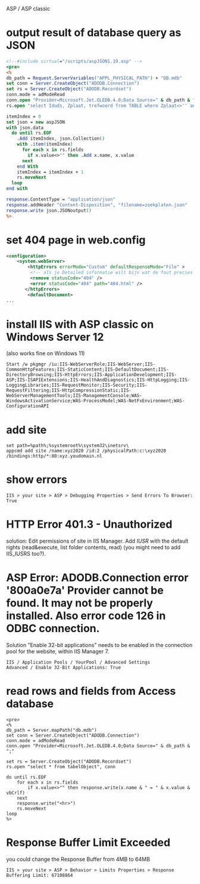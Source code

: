 ASP / ASP classic

# output result of database query as JSON
```asp
<!--#include virtual="/scripts/aspJSON1.19.asp" -->
<pre>
<%
db_path = Request.ServerVariables("APPL_PHYSICAL_PATH") + "DB.mdb"
set conn = Server.CreateObject("ADODB.Connection")
set rs = Server.CreateObject("ADODB.Recordset")
conn.mode = adModeRead
conn.open "Provider=Microsoft.Jet.OLEDB.4.0;Data Source=" & db_path & ";"
rs.open "select Iduds, Zplaat, trefwoord from TABLE where Zplaat<>'' and Zplaat<>'.'", conn

itemIndex = 0
set json = new aspJSON
with json.data
  do until rs.EOF
    .Add itemIndex, json.Collection()
    with .item(itemIndex)
      for each x in rs.fields
        if x.value<>"" then .Add x.name, x.value
      next
    end With
    itemIndex = itemIndex + 1
    rs.moveNext
  loop
end with

response.ContentType = "application/json"
response.addHeader "Content-Disposition", "filename=zoekplaten.json"
response.write json.JSONoutput()
%>
```

# set 404 page in web.config
```xml
<configuration>
    <system.webServer>
        <httpErrors errorMode="Custom" defaultResponseMode="File" >
         <!-- als je Detailed informatie wilt bijv wat de fout precies is dan moet je hierboven 'Detailed' invullen0-->
         <remove statusCode="404" />
         <error statusCode="404" path="404.html" />
       </httpErrors>
        <defaultDocument>
...
```

# install IIS with ASP classic on Windows Server 12
(also works fine on Windows 11)
```batch
Start /w pkgmgr /iu:IIS-WebServerRole;IIS-WebServer;IIS-CommonHttpFeatures;IIS-StaticContent;IIS-DefaultDocument;IIS-DirectoryBrowsing;IIS-HttpErrors;IIS-ApplicationDevelopment;IIS-ASP;IIS-ISAPIExtensions;IIS-HealthAndDiagnostics;IIS-HttpLogging;IIS-LoggingLibraries;IIS-RequestMonitor;IIS-Security;IIS-RequestFiltering;IIS-HttpCompressionStatic;IIS-WebServerManagementTools;IIS-ManagementConsole;WAS-WindowsActivationService;WAS-ProcessModel;WAS-NetFxEnvironment;WAS-ConfigurationAPI
```

# add site
```batch
set path=%path%;%systemroot%\system32\inetsrv\
appcmd add site /name:xyz2020 /id:2 /physicalPath:c:\xyz2020 /bindings:http/*:80:xyz.youdomain.nl 
```

# show errors
```text
IIS > your site > ASP > Debugging Properties > Send Errors To Browser: True
```

# HTTP Error 401.3 - Unauthorized
solution: Edit permissions of site in IIS Manager. Add *IUSR* with the default rights (read&execute, list folder contents, read)
(you might need to add IIS_IUSRS too?).

# ASP Error: ADODB.Connection error '800a0e7a' Provider cannot be found. It may not be properly installed. Also error code 126 in ODBC connection.
Solution "Enable 32-bit applications" needs to be enabled in the connection pool for the website, within IIS Manager 7.
```text
IIS / Application Pools / YourPool / Advanced Settings
Advanced / Enable 32-Bit Applications: True
```
# read rows and fields from Access database
```vbscript
<pre>
<%
db_path = Server.mapPath("db.mdb")
set conn = Server.CreateObject("ADODB.Connection")
conn.mode = adModeRead
conn.open "Provider=Microsoft.Jet.OLEDB.4.0;Data Source=" & db_path & ";"

set rs = Server.CreateObject("ADODB.Recordset")
rs.open "select * from tabelObject", conn

do until rs.EOF
    for each x in rs.fields
        if x.value<>"" then response.write(x.name & " = " & x.value & vbCrlf)
    next
    response.write("<hr>")
    rs.moveNext
loop
%>
```
# Response Buffer Limit Exceeded
you could change the Response Buffer from 4MB to 64MB
```text
IIS > your site > ASP > Behavior > Limits Properties > Response Buffering Limit: 67108864
```



